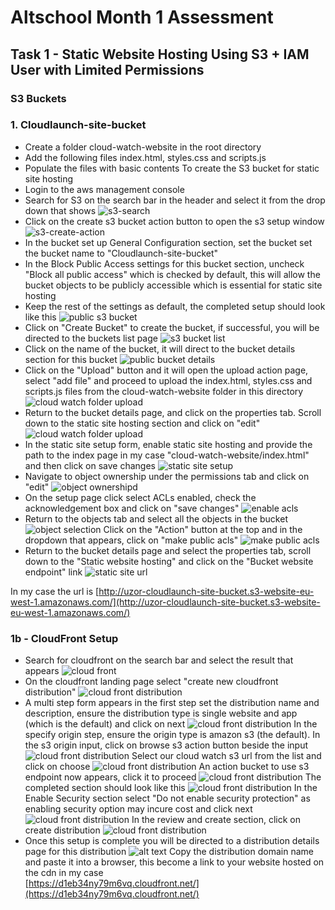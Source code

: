 # Altschool Month 1 Assessment
## Task 1 - Static Website Hosting Using S3 + IAM User with Limited Permissions
###  S3 Buckets
### 1. Cloudlaunch-site-bucket
- Create a folder cloud-watch-website in the root directory
- Add the following files index.html, styles.css and scripts.js
- Populate the files with basic contents
To create the S3 bucket for static site hosting
- Login to the aws management console
- Search for S3 on the search bar in the header and select it from the drop down that shows
![s3-search](assets/images/s3-search.png)
- Click on the create s3 bucket action button to open the s3 setup window
![s3-create-action](assets/images/create-btn-s3.png)
- In the bucket set up General Configuration section, set the bucket set the bucket name to "Cloudlaunch-site-bucket"
- In the Block Public Access settings for this bucket section, uncheck "Block all public access" which is checked by default, this will allow the bucket objects to be publicly accessible which is essential for static site hosting
- Keep the rest of the settings as default, the completed setup should look like this
![public s3 bucket](assets/images/cloud-watch-public-bucket.png)
- Click on "Create Bucket" to create the bucket, if successful, you will be directed to the buckets list page
![s3 bucket list](assets/images/bucket-public-lists.png)
- Click on the name of the bucket, it will direct to the bucket details section for this bucket
![public bucket details](assets/images/public-bucket-details.png)
- Click on the "Upload" button and it will open the upload action page, select "add file" and proceed to upload the index.html, styles.css and scripts.js files from the cloud-watch-website folder in this directory
![cloud watch folder upload](assets/images/cloud-watch-folder-upload.png)
- Return to the bucket details page, and click on the properties tab. Scroll down to the static site hosting section and click on "edit"
![cloud watch folder upload](assets/images/static-site-hosting-properties-setup.png)
- In the static site setup form, enable static site hosting and provide the path to the index page in my case "cloud-watch-website/index.html" and then click on save changes
![static site setup](assets/images/static-site-setup.png)
- Navigate to object ownership under the permissions tab and click on "edit"
![object ownershipd](assets/images/object-ownership-edit.png)
- On the setup page click select ACLs enabled, check the acknowledgement box and click on "save changes"
![enable acls](assets/images/enable-acls.png)
- Return to the objects tab and select all the objects in the bucket 
![object selection](assets/images/file-public-acl.png)
Click on the "Action" button at the top and in the dropdown that appears, click on "make public acls"
![make public acls](assets/images/make-public-acls.png)
- Return to the bucket details page and select the properties tab, scroll down to the "Static website hosting" and click on the "Bucket website endpoint" link
![static site url](assets/images/static-site-url.png)

In my case the url is 
[http://uzor-cloudlaunch-site-bucket.s3-website-eu-west-1.amazonaws.com/](http://uzor-cloudlaunch-site-bucket.s3-website-eu-west-1.amazonaws.com/)

### 1b - CloudFront Setup
- Search for cloudfront on the search bar and select the result that appears 
![cloud front](assets/images/cloud-front-search.png)
- On the cloudfront landing page select "create new cloudfront distribution"
![cloud front distribution](assets/images/create-cloud-front.png)
- A multi step form appears in the first step set the distribution name and description, ensure the distribution type is single website and app (which is the default) and click on next
![cloud front distribution](assets/images/cloudfront-create-step-1.png)
In the specify origin step, ensure the origin type is amazon s3 (the default). In the s3 origin input, click on browse s3 action button beside the input
![cloud front distribution](assets/images/browse-s3-option.png)
Select our cloud watch s3 url from the list and click on choose
![cloud front distribution](assets/images/select-s3-bucket.png)
An action bucket to use s3 endpoint now appears, click it to proceed
![cloud front distribution](assets/images/use-s3-endpoint-cf.png)
The completed section should look like this
![cloud front distribution](assets/images/cloudfront-create-step-2.png)
In the Enable Security section select "Do not enable security protection" as enabling security option may incure cost and click next
![cloud front distribution](assets/images/cloudfront-create-step-3.png)
In the review and create section, click on create distribution
![cloud front distribution](assets/images/cloudfront-create-step-4.png)
- Once this setup is complete you will be directed to a distribution details page for this distribution
![alt text](cloudfront-distribution-complete.png)
Copy the distribution domain name and paste it into a browser, this become a link to your website hosted on the cdn in my case <br />
[https://d1eb34ny79m6vq.cloudfront.net/](https://d1eb34ny79m6vq.cloudfront.net/)